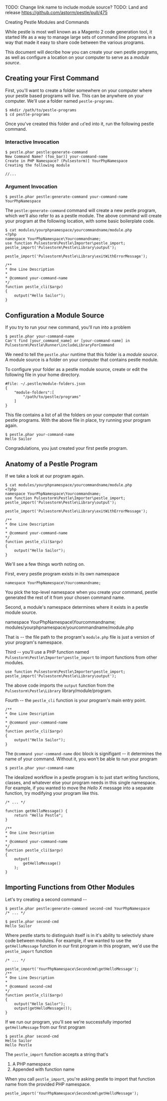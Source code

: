 TODO: Change link name to include module source?
TODO: Land and release https://github.com/astorm/pestle/pull/475

Creating Pestle Modules and Commands

While pestle is most well known as a Magento 2 code generation tool, it started life as a way to manage large sets of command line programs in a way that made it easy to share code between the various programs.

This document will decribe how you can create your own pestle programs, as well as configure a location on your computer to serve as a _module source_.

## Creating your First Command

First, you'll want to create a folder somewhere on your computer where your pestle based programs will live.  This can be anywhere on your computer.  We'll use a folder named `pestle-programs`.

    $ mkdir /path/to/pestle-programs
    $ cd pestle-programs

Once you've created this folder and `cd`'ed into it, run the following pestle command.

### Interactive Invocation

    $ pestle.phar pestle:generate-command
    New Command Name? (foo_bar)] your-command-name
    Create in PHP Namespace? (Pulsestorm)] YourPhpNamespace
    Creating the following module

    //...

### Argument Invocation

    $ pestle.phar pestle:generate-command your-command-name YourPhpNamespace

The `pestle:generate-command` command will create a new pestle program, which we'll also refer to as a pestle module.  The above command will create your program at the following location, with some basic boilerplate code.

    $ cat modules/yourphpnamespace/yourcommandname/module.php
    <?php
    namespace YourPhpNamespace\Yourcommandname;
    use function Pulsestorm\Pestle\Importer\pestle_import;
    pestle_import('Pulsestorm\Pestle\Library\output');

    pestle_import('Pulsestorm\Pestle\Library\exitWithErrorMessage');

    /**
    * One Line Description
    *
    * @command your-command-name
    */
    function pestle_cli($argv)
    {
        output("Hello Sailor");
    }

## Configuration a Module Source

If you try to run your new command, you'll run into a problem

    $ pestle.phar your-command-name
    Can't find [your_command_name] or [your-command-name] in Pulsestorm\Pestle\Runner\includeLibraryForCommand

We need to tell the `pestle.phar` runtime that this folder is a *module source*.  A module source is a folder on your computer that contains pestle module.

To configure your folder as a pestle module source, create or edit the following file in your home directory.

    #File: ~/.pestle/module-folders.json
    {
        "module-folders":[
            "/path/to/pestle/programs"
        ]
    }

This file contains a list of all the folders on your computer that contain pestle programs.  With the above file in place, try running your program again.

    $ pestle.phar your-command-name
    Hello Sailor

Congradulations, you just created your first pestle program.

## Anatomy of a Pestle Program

If we take a look at our program again.

    $ cat modules/yourphpnamespace/yourcommandname/module.php
    <?php
    namespace YourPhpNamespace\Yourcommandname;
    use function Pulsestorm\Pestle\Importer\pestle_import;
    pestle_import('Pulsestorm\Pestle\Library\output');

    pestle_import('Pulsestorm\Pestle\Library\exitWithErrorMessage');

    /**
    * One Line Description
    *
    * @command your-command-name
    */
    function pestle_cli($argv)
    {
        output("Hello Sailor");
    }

We'll see a few things worth noting on.

First, every pestle program exists in its own namespace

    namespace YourPhpNamespace\Yourcommandname;

You pick the top-level namespace when you create your command, pestle generated the rest of it from your chosen command name.

Second, a module's namespace determines where it exists in a pestle module source.

   namespace YourPhpNamespace\Yourcommandname;
   modules/yourphpnamespace/yourcommandname/module.php

That is -- the file path to the program's `module.php` file is just a version of your program's namespace.

Third -- you'll use a PHP function named `Pulsestorm\Pestle\Importer\pestle_import` to import functions from other modules.

    use function Pulsestorm\Pestle\Importer\pestle_import;
    pestle_import('Pulsestorm\Pestle\Library\output');

The above code imports the `output` function from the `Pulsestorm\Pestle\Library` library/module/program.

Fourth -- the `pestle_cli` function is your program's main entry point.

    /**
    * One Line Description
    *
    * @command your-command-name
    */
    function pestle_cli($argv)
    {
        output("Hello Sailor");
    }

The `@command your-command-name` doc block is signifigant -- it determines the name of your command.  Without it, you won't be able to run your program

    $ pestle.phar your-command-name

The idealized workflow in a pestle program is to just start writing functions, classes, and whatever else your program needs in this single namespace.  For example, if you wanted to move the _Hello X_ message into a separate function, try modifying your program like this.

    /* ... */

    function getHelloMessage() {
        return "Hello Pestle";
    }

    /**
    * One Line Description
    *
    * @command your-command-name
    */
    function pestle_cli($argv)
    {
        output(
            getHelloMessage()
        );
    }

## Importing Functions from Other Modules

Let's try creating a second command --

    $ pestle.phar pestle:generate-command second-cmd YourPhpNamespace
    /* ... */

    $ pestle.phar second-cmd
    Hello Sailor

Where pestle starts to distinguish itself is in it's ability to selectivly share code between modules.  For example, if we wanted to use the `getHelloMessage` function in our first program in this program, we'd use the `pestle_import` function

    /* ... */

    pestle_import('YourPhpNamespace\Secondcmd\getHelloMessage');
    /**
    * One Line Description
    *
    * @command second-cmd
    */
    function pestle_cli($argv)
    {
        output("Hello Sailor");
        output(getHelloMessage());
    }

If we run our program, you'll see we're successfully imported `getHelloMessage` from our first program

    $ pestle.phar second-cmd
    Hello Sailor
    Hello Pestle

The `pestle_import` function accepts a string that's

1. A PHP namespace
2. Appended with function name

When you call `pestle_import`, you're asking pestle to import that function name from the provided PHP namespace.

    pestle_import('YourPhpNamespace\Secondcmd\getHelloMessage');
